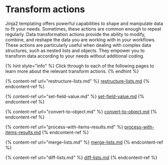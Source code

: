 # Transform actions

Jinja2 templating offers powerful capabilities to shape and manipulate data to fit your needs. Sometimes, these actions are common enough to repeat regularly. Data transformation actions provide the ability to modify, combine, and reshape the data you are working with in your workflows. These actions are particularly useful when dealing with complex data structures, such as nested lists and objects. They empower you to transform data according to your needs without additional coding.&#x20;

{% hint style="info" %}
Click through to each of the following pages to learn more about the relevant transform actions.
{% endhint %}

{% content-ref url="restructure-lists.md" %}
[restructure-lists.md](restructure-lists.md)
{% endcontent-ref %}

{% content-ref url="set-field-value.md" %}
[set-field-value.md](set-field-value.md)
{% endcontent-ref %}

{% content-ref url="convert-to-object.md" %}
[convert-to-object.md](convert-to-object.md)
{% endcontent-ref %}

{% content-ref url="process-with-items-results.md" %}
[process-with-items-results.md](process-with-items-results.md)
{% endcontent-ref %}

{% content-ref url="merge-lists.md" %}
[merge-lists.md](merge-lists.md)
{% endcontent-ref %}

{% content-ref url="diff-lists.md" %}
[diff-lists.md](diff-lists.md)
{% endcontent-ref %}
